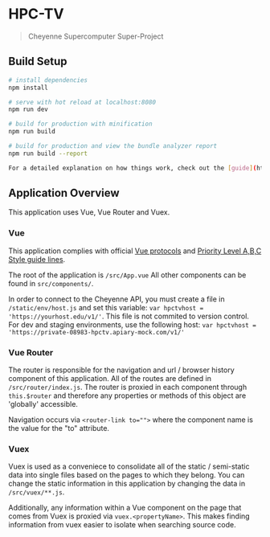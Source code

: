 # HPC-TV

> Cheyenne Supercomputer Super-Project

## Build Setup

``` bash
# install dependencies
npm install

# serve with hot reload at localhost:8080
npm run dev

# build for production with minification
npm run build

# build for production and view the bundle analyzer report
npm run build --report

For a detailed explanation on how things work, check out the [guide](http://vuejs-templates.github.io/webpack/) and [docs for vue-loader](http://vuejs.github.io/vue-loader).
```

## Application Overview
 This application uses Vue, Vue Router and Vuex.
 ### Vue
 This application complies with official [Vue protocols](https://vuejs.org/v2/api/) and [Priority Level A,B,C Style guide lines](https://vuejs.org/v2/style-guide/).

The root of the application is `/src/App.vue` All other components can be found in `src/components/`.

In order to connect to the Cheyenne API, you must create a file in `/static/env/host.js` and set this variable:  `var hpctvhost = 'https://yourhost.edu/v1/'`. This file is not commited to version control. For dev and staging environments, use the following host: `var hpctvhost = 'https://private-08983-hpctv.apiary-mock.com/v1/'`

 ### Vue Router
 The router is responsible for the navigation and url / browser history component of this application. 
 All of the routes are defined in `/src/router/index.js`.
 The router is proxied in each component through `this.$router` and therefore any properties or methods of this object are 'globally' accessible.
 
 Navigation occurs via `<router-link to="">` where the component name is the value for the "to" attribute.

 ### Vuex
Vuex is used as a conveniece to consolidate all of the static  / semi-static data into single files based on the pages to which they belong. You can change the static information in this application by changing the data in `/src/vuex/**.js`.

Additionally, any information within a Vue component on the page that comes from Vuex is proxied via `vuex.<propertyName>`. This makes finding information from vuex easier to isolate when searching source code.